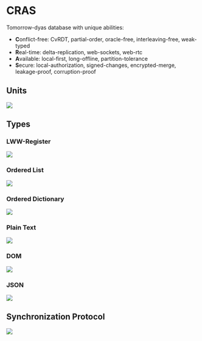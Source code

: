 # CRAS

Tomorrow-dyas database with unique abilities:

- **C**onflict-free: CvRDT, partial-order, oracle-free, interleaving-free, weak-typed
- **R**eal-time: delta-replication, web-sockets, web-rtc
- **A**vailable: local-first, long-offline, partition-tolerance
- **S**ecure: local-authorization, signed-changes, encrypted-merge, leakage-proof, corruption-proof

## Units

![](https://i.imgur.com/jBnmgeS.png)

## Types

### LWW-Register

![](https://i.imgur.com/qAq7fhO.png)

### Ordered List

![](https://i.imgur.com/PUzXjpZ.png)

### Ordered Dictionary

![](https://i.imgur.com/kjS7sPP.png)

### Plain Text

![](https://i.imgur.com/GGVfwH9.png)

### DOM

![](https://i.imgur.com/LedB2Oo.png)

### JSON

![](https://i.imgur.com/UEmg34A.png)

## Synchronization Protocol

![](https://i.imgur.com/Jh7t5Uf.png)

